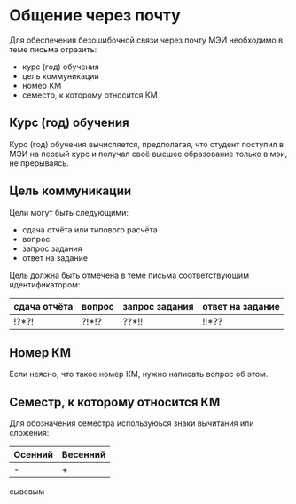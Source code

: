 # Общение через почту 

Для обеспечения безошибочной связи через почту МЭИ необходимо в теме письма отразить:

* курс (год) обучения 
* цель коммуникации
* номер КМ
* семестр, к которому относится КМ

##  Курс (год) обучения
Курс (год) обучения вычисляется, предполагая, что студент поступил в МЭИ на первый курс и получал своё высшее образование только в мэи, не прерываясь.

## Цель коммуникации 

Цели могут быть следующими:

* сдача отчёта или типового расчёта
* вопрос
* запрос задания
* ответ на задание

Цель должна быть отмечена в теме письма соответствующим идентификатором:

 | сдача отчёта | вопрос | запрос задания  | ответ на задание |
 |---|---|---|---|
| !?*?! | ?!*!? | ??*!! | !!*?? |

## Номер КМ

Если неясно, что такое номер КМ, нужно написать вопрос об этом. 

## Семестр, к которому относится КМ

Для обозначения семестра используюься знаки вычитания или сложения:

| Осенний | Весенний |
|---|---|
| - | + |

 сывсвым
